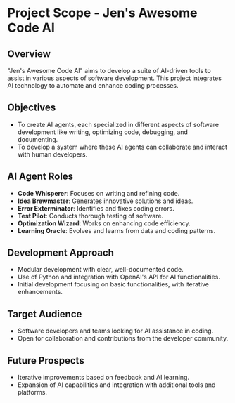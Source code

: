 
# Project Scope - Jen's Awesome Code AI

## Overview
"Jen's Awesome Code AI" aims to develop a suite of AI-driven tools to assist in various aspects of software development. This project integrates AI technology to automate and enhance coding processes.

## Objectives
- To create AI agents, each specialized in different aspects of software development like writing, optimizing code, debugging, and documenting.
- To develop a system where these AI agents can collaborate and interact with human developers.

## AI Agent Roles
- **Code Whisperer**: Focuses on writing and refining code.
- **Idea Brewmaster**: Generates innovative solutions and ideas.
- **Error Exterminator**: Identifies and fixes coding errors.
- **Test Pilot**: Conducts thorough testing of software.
- **Optimization Wizard**: Works on enhancing code efficiency.
- **Learning Oracle**: Evolves and learns from data and coding patterns.

## Development Approach
- Modular development with clear, well-documented code.
- Use of Python and integration with OpenAI's API for AI functionalities.
- Initial development focusing on basic functionalities, with iterative enhancements.

## Target Audience
- Software developers and teams looking for AI assistance in coding.
- Open for collaboration and contributions from the developer community.

## Future Prospects
- Iterative improvements based on feedback and AI learning.
- Expansion of AI capabilities and integration with additional tools and platforms.

